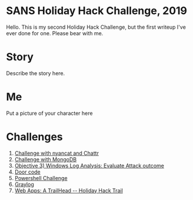 # SANS Holiday Hack Challenge, 2019

Hello. This is my second Holiday Hack Challenge, but the first writeup I've
ever done for one. Please bear with me.

# Story
Describe the story here.

# Me
Put a picture of your character here

# Challenges

1. [Challenge with nyancat and Chattr](nyancat.md)
2. [Challenge with MongoDB](mongodb.md)
3. [Objective 3) Windows Log Analysis: Evaluate Attack outcome](obj3.md)
4. [Door code](doorcode.md)
5. [Powershell Challenge](powershell.md)
6. [Graylog](graylog.md)
7. [Web Apps: A TrailHead -- Holiday Hack Trail](tailhead.md)
